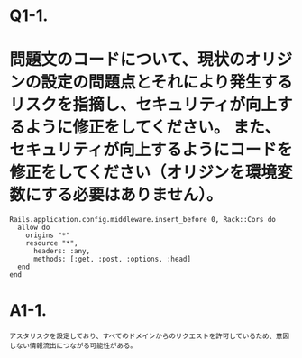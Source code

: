 # Q1-1.
# 問題文のコードについて、現状のオリジンの設定の問題点とそれにより発生するリスクを指摘し、セキュリティが向上するように修正をしてください。 また、セキュリティが向上するようにコードを修正をしてください（オリジンを環境変数にする必要はありません）。

```# config/initializers/cors.rb
Rails.application.config.middleware.insert_before 0, Rack::Cors do
  allow do
    origins "*"
    resource "*",
      headers: :any,
      methods: [:get, :post, :options, :head]
  end
end
```


# A1-1.
```
アスタリスクを設定しており、すべてのドメインからのリクエストを許可しているため、意図しない情報流出につながる可能性がある。
```
